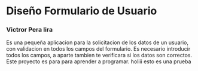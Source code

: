<h1>Diseño Formulario de Usuario </h1>
<h3>Victror Pera lira</h3>
Es una pequeña aplicacion para la solicitacion de los datos de un usuario, con validacion en todos los campos del formulario.
Es necesario introducir todos los campos, a aparte tambien te verificara si los datos son correctos. Este proyecto es para
para aprender a programar. holiii esto es una prueba 
